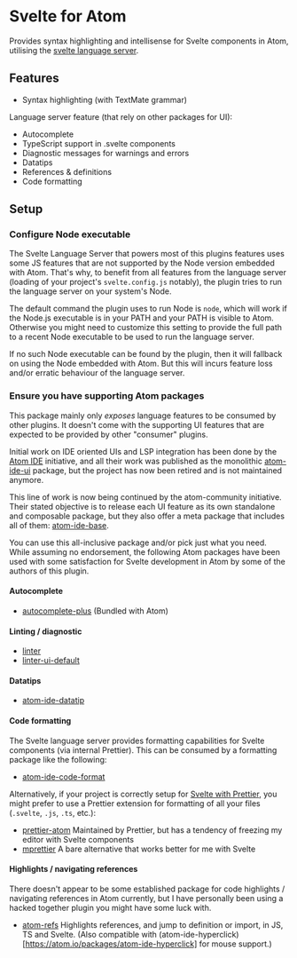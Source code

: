 # Svelte for Atom

Provides syntax highlighting and intellisense for Svelte components in Atom, utilising the [svelte language server](https://github.com/sveltejs/language-tools/tree/master/packages/language-server).

## Features

- Syntax highlighting (with TextMate grammar)

Language server feature (that rely on other packages for UI):

- Autocomplete
- TypeScript support in .svelte components
- Diagnostic messages for warnings and errors
- Datatips
- References & definitions
- Code formatting

## Setup

### Configure Node executable

The Svelte Language Server that powers most of this plugins features uses some JS features that are not supported by the Node version embedded with Atom. That's why, to benefit from all features from the language server (loading of your project's `svelte.config.js` notably), the plugin tries to run the language server on your system's Node.

The default command the plugin uses to run Node is `node`, which will work if the Node.js executable is in your PATH and your PATH is visible to Atom. Otherwise you might need to customize this setting to provide the full path to a recent Node executable to be used to run the language server.

If no such Node executable can be found by the plugin, then it will fallback on using the Node embedded with Atom. But this will incurs feature loss and/or erratic behaviour of the language server.

### Ensure you have supporting Atom packages

This package mainly only _exposes_ language features to be consumed by other plugins. It doesn't come with the supporting UI features that are expected to be provided by other "consumer" plugins.

Initial work on IDE oriented UIs and LSP integration has been done by the [Atom IDE](https://ide.atom.io/) initiative, and all their work was published as the monolithic [atom-ide-ui](https://atom.io/packages/atom-ide-ui) package, but the project has now been retired and is not maintained anymore.

This line of work is now being continued by the atom-community initiative. Their stated objective is to release each UI feature as its own standalone and composable package, but they also offer a meta package that includes all of them: [atom-ide-base](https://atom.io/packages/atom-ide-base).

You can use this all-inclusive package and/or pick just what you need. While assuming no endorsement, the following Atom packages have been used with some satisfaction for Svelte development in Atom by some of the authors of this plugin.

#### Autocomplete

- [autocomplete-plus](https://atom.io/packages/autocomplete-plus) (Bundled with Atom)

#### Linting / diagnostic

- [linter](https://atom.io/packages/linter)
- [linter-ui-default](https://atom.io/packages/linter-ui-default)

#### Datatips

- [atom-ide-datatip](https://atom.io/packages/atom-ide-datatip)

#### Code formatting

The Svelte language server provides formatting capabilities for Svelte components (via internal Prettier). This can be consumed by a formatting package like the following:

- [atom-ide-code-format](https://github.com/atom-community/atom-ide-code-format)

Alternatively, if your project is correctly setup for [Svelte with Prettier](https://github.com/sveltejs/prettier-plugin-svelte), you might prefer to use a Prettier extension for formatting of all your files (`.svelte`, `.js`, `.ts`, etc.):

- [prettier-atom](https://atom.io/packages/prettier-atom) Maintained by Prettier, but has a tendency of freezing my editor with Svelte components
- [mprettier](https://atom.io/packages/mprettier) A bare alternative that works better for me with Svelte

#### Highlights / navigating references

There doesn't appear to be some established package for code highlights / navigating references in Atom currently, but I have personally been using a hacked together plugin you might have some luck with.

- [atom-refs](https://atom.io/packages/atom-refs) Highlights references, and jump to definition or import, in JS, TS and Svelte. (Also compatible with (atom-ide-hyperclick)[https://atom.io/packages/atom-ide-hyperclick] for mouse support.)
